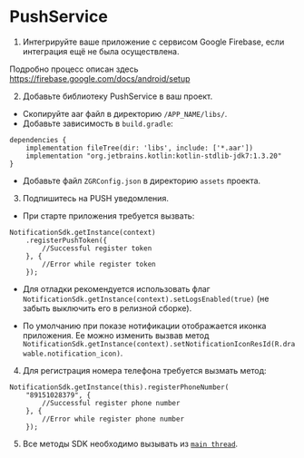 # PushService

1. Интегрируйте ваше приложение с сервисом Google Firebase, если интеграция ещё не была осуществлена.

Подробно процесс описан здесь https://firebase.google.com/docs/android/setup

2. Добавьте библиотеку PushService в ваш проект.

- Скопируйте aar файл в директорию `/APP_NAME/libs/`.
- Добавьте зависимость в `build.gradle`:

```
dependencies {
    implementation fileTree(dir: 'libs', include: ['*.aar'])
    implementation "org.jetbrains.kotlin:kotlin-stdlib-jdk7:1.3.20"
}
```

- Добавьте файл `ZGRConfig.json` в директорию `assets` проекта.

3. Подпишитесь на PUSH уведомления.

- При старте приложения требуется вызвать:

```
NotificationSdk.getInstance(context)
    .registerPushToken({
        //Successful register token
    }, {
        //Error while register token
    });
```
                
- Для отладки рекомендуется использовать флаг `NotificationSdk.getInstance(context).setLogsEnabled(true)` (не забыть выключить его в релизной сборке).

- По умолчанию при показе нотификации отображается иконка приложения. Ее можно изменить вызвав метод `NotificationSdk.getInstance(context).setNotificationIconResId(R.drawable.notification_icon)`.

4. Для регистрация номера телефона требуется вызмать метод:

```
NotificationSdk.getInstance(this).registerPhoneNumber(
    "89151028379", {
        //Successful register phone number
    }, {
        //Error while register phone number
    });
```

5. Все методы SDK необходимо вызывать из [`main thread`](https://developer.android.com/guide/components/processes-and-threads?hl=ru#Threads).
